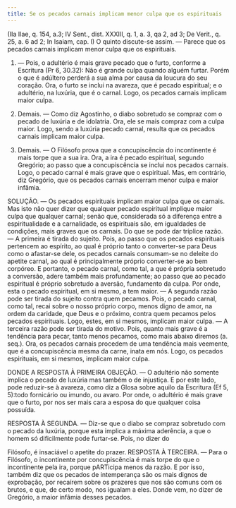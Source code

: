 ```yaml
---
title: Se os pecados carnais implicam menor culpa que os espirituais
---
```


(IIa IIae, q. 154, a.3; IV Sent., dist. XXXIII, q. 1, a. 3, qa 2, ad 3; De Verit., q. 25, a. 6 ad 2; In Isaiam, cap. I)
  O quinto discute-se assim. ― Parece que os pecados carnais implicam menor culpa que os espirituais.  

1. ― Pois, o adultério é mais grave pecado que o furto, conforme a Escritura (Pr 6, 30.32): Não é grande culpa quando alguém furtar. Porém o que é adúltero perderá a sua alma por causa da loucura do seu coração. Ora, o furto se inclui na avareza, que é pecado espiritual; e o adultério, na luxúria, que é o carnal. Logo, os pecados carnais implicam maior culpa.  

2. Demais. ― Como diz Agostinho, o diabo sobretudo se compraz com o pecado de luxúria e de idolatria. Ora, ele se mais compraz com a culpa maior. Logo, sendo a luxúria pecado carnal, resulta que os pecados carnais implicam maior culpa.  

3. Demais. ― O Filósofo prova que a concupiscência do incontinente é mais torpe que a sua ira. Ora, a ira é pecado espiritual, segundo Gregório; ao passo que a concupiscência se inclui nos pecados carnais. Logo, o pecado carnal é mais grave que o espiritual. Mas, em contrário, diz Gregório, que os pecados carnais encerram menor culpa e maior infâmia.  

SOLUÇÃO. ― Os pecados espirituais implicam maior culpa que os carnais. Mas isto não quer dizer que qualquer pecado espiritual implique maior culpa que qualquer carnal; senão que, considerada só a diferença entre a espiritualidade e a carnalidade, os espirituais são, em igualdades de condições, mais graves que os carnais. Do que se pode dar tríplice razão. ― A primeira é tirada do sujeito. Pois, ao passo que os pecados espirituais pertencem ao espírito, ao qual é próprio tanto o converter-se para Deus como o afastar-se dele, os pecados carnais consumam-se no deleite do apetite carnal, ao qual é principalmente próprio converter-se ao bem corpóreo. E portanto, o pecado carnal, como tal, a que é própria sobretudo a conversão, adere também mais profundamente; ao passo que ao pecado espiritual é próprio sobretudo a aversão, fundamento da culpa. Por onde, esta o pecado espiritual, em si mesmo, a tem maior. ― A segunda razão pode ser tirada do sujeito contra quem pecamos. Pois, o pecado carnal, como tal, recai sobre o nosso próprio corpo, menos digno de amor, na ordem da caridade, que Deus e o próximo, contra quem pecamos pelos pecados espirituais. Logo, estes, em si mesmos, implicam maior culpa. ― A terceira razão pode ser tirada do motivo. Pois, quanto mais grave é a tendência para pecar, tanto menos pecamos, como mais abaixo diremos (a. seq.). Ora, os pecados carnais procedem de uma tendência mais veemente, que é a concupiscência mesma da carne, inata em nós. Logo, os pecados espirituais, em si mesmos, implicam maior culpa.  

DONDE A RESPOSTA À PRIMEIRA OBJEÇÃO. ― O adultério não somente implica o pecado de luxúria mas também o de injustiça. E por este lado, pode reduzir-se à avareza, como diz a Glosa sobre aquilo da Escritura (Ef 5, 5):todo fornicário ou imundo, ou avaro. Por onde, o adultério é mais grave que o furto, por nos ser mais cara a esposa do que qualquer coisa possuída.  

RESPOSTA À SEGUNDA. ― Diz-se que o diabo se compraz sobretudo com o pecado da luxúria, porque esta implica a máxima aderência, a que o homem só dificilmente pode furtar-se. Pois, no dizer do 

Filósofo, é insaciável o apetite do prazer. RESPOSTA À TERCEIRA. ― Para o Filósofo, o incontinente por concupiscência é mais torpe do que o incontinente pela ira, porque pARTicipa menos da razão. E por isso, também diz que os pecados de intemperança são os mais dignos de exprobação, por recaírem sobre os prazeres que nos são comuns com os brutos, e que, de certo modo, nos igualam a eles. Donde vem, no dizer de Gregório, a maior infâmia desses pecados.